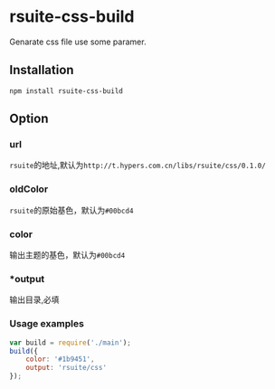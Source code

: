 # rsuite-css-build
Genarate css file use some paramer.

## Installation
```
npm install rsuite-css-build
```

## Option
### url
`rsuite`的地址,默认为`http://t.hypers.com.cn/libs/rsuite/css/0.1.0/`
### oldColor
`rsuite`的原始基色，默认为`#00bcd4`
### color
输出主题的基色，默认为`#00bcd4`
### *output
输出目录,必填

### Usage examples

```javascript
var build = require('./main');
build({
    color: '#1b9451',
    output: 'rsuite/css'
});
```
